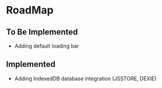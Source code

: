 # RoadMap

## To Be Implemented
- Adding default loading bar

## Implemented
- Adding IndexedDB database integration (JSSTORE, DEXIE)